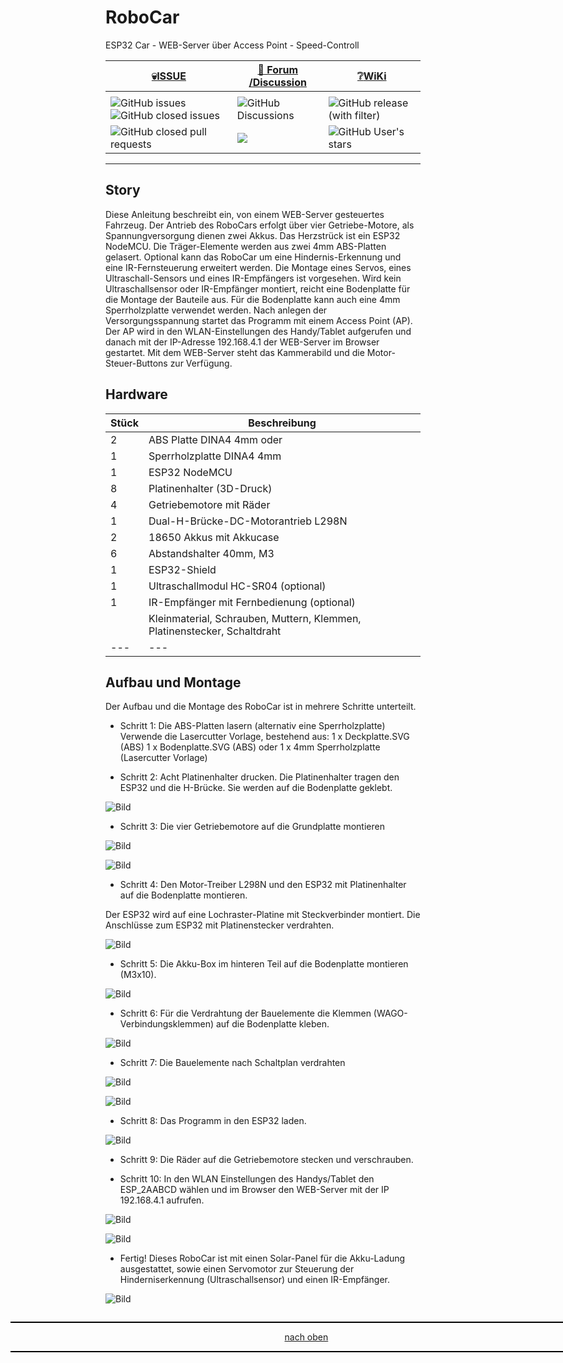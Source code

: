 <a name="oben"></a>

# RoboCar
ESP32 Car - WEB-Server über Access Point - Speed-Controll

<div align="center">

  |[:skull:ISSUE](https://github.com/frankyhub/RoboCar_AP/issues?q=is%3Aissue)|[:speech_balloon: Forum /Discussion](https://github.com/frankyhub/RoboCar_AP/discussions)|[:grey_question:WiKi](https://github.com/frankyhub/RoboCar_AP/wiki)|
|--|--|--|
| | | |
|![GitHub issues](https://img.shields.io/github/issues/frankyhub/RoboCar_AP)![GitHub closed issues](https://img.shields.io/github/issues-closed/frankyhub/RoboCar_AP)|![GitHub Discussions](https://img.shields.io/github/discussions/frankyhub/RoboCar_AP)|![GitHub release (with filter)](https://img.shields.io/github/v/release/frankyhub/RoboCar_AP)|
|![GitHub closed pull requests](https://img.shields.io/github/issues-pr-closed/finaldie/skull.svg)[](https://github.com/frankyhub/RoboCar_AP/pulls)|[<img src="https://img.shields.io/github/license/finaldie/skull.svg">](https://github.com/frankyhub/RoboCar_AP/blob/main/LICENSE.md)| ![GitHub User's stars](https://img.shields.io/github/stars/frankyhub)|
</div>


---

## Story
Diese Anleitung beschreibt ein, von einem WEB-Server gesteuertes Fahrzeug. Der Antrieb des RoboCars erfolgt über vier Getriebe-Motore, als Spannungversorgung dienen zwei Akkus. Das Herzstrück ist ein ESP32 NodeMCU. Die Träger-Elemente werden aus zwei 4mm ABS-Platten gelasert. Optional kann das RoboCar um eine Hindernis-Erkennung und eine IR-Fernsteuerung erweitert werden. Die Montage eines Servos, eines Ultraschall-Sensors und eines IR-Empfängers ist vorgesehen.
Wird kein Ultraschallsensor oder IR-Empfänger montiert, reicht eine Bodenplatte für die Montage der Bauteile aus. Für die Bodenplatte kann auch eine 4mm Sperrholzplatte verwendet werden.
Nach anlegen der Versorgungsspannung startet das Programm mit einem Access Point (AP). Der AP wird in den WLAN-Einstellungen des Handy/Tablet aufgerufen und danach mit der IP-Adresse 192.168.4.1 der WEB-Server im Browser gestartet. Mit dem WEB-Server steht das Kammerabild und die Motor-Steuer-Buttons zur Verfügung.

## Hardware

| Stück | Beschreibung | 
| -------- | -------- | 
| 2       | ABS Platte DINA4 4mm oder       | 
| 1        |Sperrholzplatte DINA4 4mm       |
| 1        | ESP32 NodeMCU        | 
| 8        | Platinenhalter (3D-Druck)        | 
| 4        | Getriebemotore mit Räder       | 
| 1        | Dual-H-Brücke-DC-Motorantrieb L298N        |
| 2       | 18650 Akkus mit Akkucase        | 
| 6       | Abstandshalter 40mm, M3       | 
| 1         | ESP32-Shield      | 
| 1        | Ultraschallmodul HC-SR04 (optional)       |
| 1        | IR-Empfänger mit Fernbedienung (optional)        | 
|        | Kleinmaterial, Schrauben, Muttern, Klemmen, Platinenstecker, Schaltdraht        | 
|    ---    | ---      | 


## Aufbau und Montage

Der Aufbau und die Montage des RoboCar ist in mehrere Schritte unterteilt.

- Schritt 1: Die ABS-Platten lasern (alternativ eine Sperrholzplatte)
Verwende die Lasercutter Vorlage, bestehend aus:
1 x Deckplatte.SVG (ABS)
1 x Bodenplatte.SVG (ABS)
oder
1 x 4mm Sperrholzplatte (Lasercutter Vorlage)


- Schritt 2: Acht Platinenhalter drucken.
Die Platinenhalter tragen den ESP32 und die H-Brücke. Sie werden auf die Bodenplatte geklebt.

![Bild](/pic/BM01.png)




- Schritt 3: Die vier Getriebemotore auf die Grundplatte montieren

![Bild](/pic/BM02.png)

![Bild](/pic/BM03.png)

- Schritt 4: Den Motor-Treiber L298N und den ESP32 mit Platinenhalter auf die Bodenplatte montieren.

Der ESP32 wird auf eine Lochraster-Platine mit Steckverbinder montiert.
Die Anschlüsse zum ESP32 mit Platinenstecker verdrahten.

![Bild](/pic/BM04.png)

- Schritt 5: Die Akku-Box im hinteren Teil auf die Bodenplatte montieren (M3x10).

![Bild](/pic/BM05.png)

- Schritt 6: Für die Verdrahtung der Bauelemente die Klemmen (WAGO-Verbindungsklemmen) auf die Bodenplatte kleben.

![Bild](/pic/BM06.png)

- Schritt 7: Die Bauelemente nach Schaltplan verdrahten

![Bild](/pic/BM07.png)

![Bild](/pic/BM11.png)

- Schritt 8: Das Programm in den ESP32 laden.


![Bild](/pic/BM08.png)

- Schritt 9: Die Räder auf die Getriebemotore stecken und verschrauben.

- Schritt 10:
  In den WLAN Einstellungen des Handys/Tablet den ESP_2AABCD wählen und im Browser den WEB-Server mit der IP 192.168.4.1 aufrufen.

![Bild](/pic/ESP32_AP.png)

![Bild](/pic/BM09.png)

- Fertig!
Dieses RoboCar ist mit einen Solar-Panel für die Akku-Ladung ausgestattet,
sowie einen Servomotor zur Steuerung der Hinderniserkennung (Ultraschallsensor) und einen IR-Empfänger.

![Bild](/pic/BM10.png)


<div style="position:absolute; left:2cm; ">   
<ol class="breadcrumb" style="border-top: 2px solid black;border-bottom:2px solid black; height: 45px; width: 900px;"> <p align="center"><a href="#oben">nach oben</a></p></ol>
</div>
